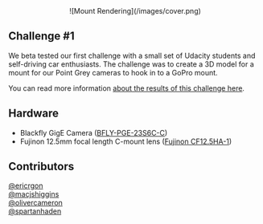 <div align="center">
  ![Mount Rendering](/images/cover.png)
</div>

## Challenge #1

We beta tested our first challenge with a small set of Udacity students and self-driving car enthusiasts. The challenge was to create a 3D model for a mount for our Point Grey cameras to hook in to a GoPro mount.

You can read more information [about the results of this challenge here](https://medium.com/p/f5ffcc1655b5).

## Hardware

* Blackfly GigE Camera ([BFLY-PGE-23S6C-C](https://www.ptgrey.com/blackfly-23-mp-color-gige-poe-sony-pregius-imx249))
* Fujinon 12.5mm focal length C-mount lens ([Fujinon CF12.5HA-1](http://www.fujifilmusa.com/products/optical_devices/machine-vision/1-15-mp/cf125ha-1))

## Contributors
[@ericrgon](https://twitter.com/ericrgon)<br>
[@macjshiggins](https://twitter.com/macjshiggins)<br>
[@olivercameron](https://twitter.com/olivercameron)<br>
[@spartanhaden](https://twitter.com/spartanhaden)<br>
